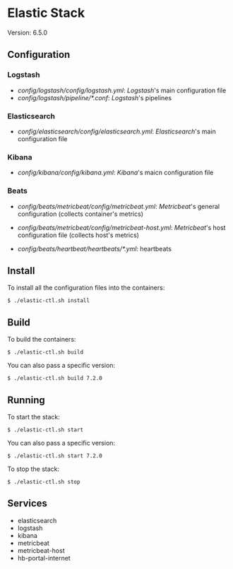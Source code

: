 # Elastic Stack

Version: 6.5.0

## Configuration

### Logstash

- _config/logstash/config/logstash.yml_: _Logstash_'s main configuration file
- _config/logstash/pipeline/*.conf_: _Logstash_'s pipelines

### Elasticsearch 

- _config/elasticsearch/config/elasticsearch.yml_: _Elasticsearch_'s main configuration file

### Kibana

- _config/kibana/config/kibana.yml_: _Kibana_'s maicn configuration file

### Beats

- _config/beats/metricbeat/config/metricbeat.yml_: _Metricbeat_'s general configuration (collects container's metrics)
- _config/beats/metricbeat/config/metricbeat-host.yml_: _Metricbeat_'s host configuration file (collects host's metrics)

- _config/beats/heartbeat/heartbeats/*.yml_: heartbeats

## Install

To install all the configuration files into the containers:
 
`$ ./elastic-ctl.sh install`

## Build

To build the containers:

`$ ./elastic-ctl.sh build`

You can also pass a specific version:

`$ ./elastic-ctl.sh build 7.2.0`

## Running

To start the stack:

`$ ./elastic-ctl.sh start`

You can also pass a specific version:

`$ ./elastic-ctl.sh start 7.2.0`

To stop the stack:

`$ ./elastic-ctl.sh stop`

## Services

- elasticsearch
- logstash
- kibana
- metricbeat
- metricbeat-host
- hb-portal-internet
